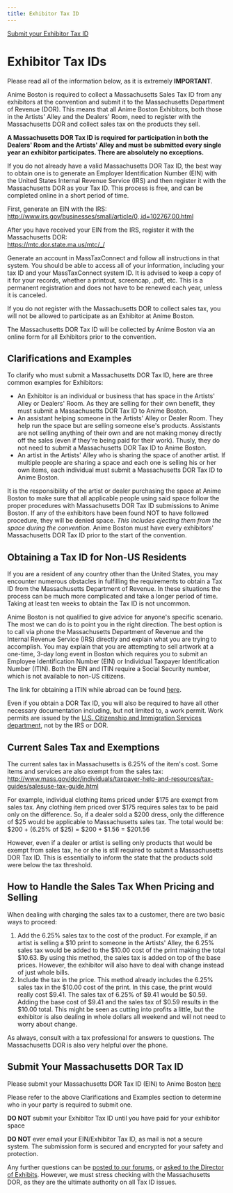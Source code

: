 ```yaml
---
title: Exhibitor Tax ID
---
```

<div class="menu-secondary col-sm-3 float-right">
  <a href="/AB-Site-Redesign/applications/taxid/exhibitor_tax_id_form.html" class="btn btn-secondary">
    Submit your Exhibitor Tax ID
  </a>
</div>

# Exhibitor Tax IDs

<span class="text-danger">Please read all of the information below, as it is extremely **IMPORTANT**.</span>

Anime Boston is required to collect a Massachusetts Sales Tax ID from any exhibitors at the convention and submit it to the Massachusetts Department of Revenue (DOR). This means that all Anime Boston Exhibitors, both those in the Artists' Alley and the Dealers' Room, need to register with the Massachusetts DOR and collect sales tax on the products they sell.

**A Massachusetts DOR Tax ID is required for participation in both the Dealers' Room and the Artists' Alley and must be submitted every single year an exhibitor participates. There are absolutely no exceptions.**

If you do not already have a valid Massachusetts DOR Tax ID, the best way to obtain one is to generate an Employer Identification Number (EIN) with the United States Internal Revenue Service (IRS) and then register it with the Massachusetts DOR as your Tax ID. This process is free, and can be completed online in a short period of time.

First, generate an EIN with the IRS:  
<a href="http://www.irs.gov/businesses/small/article/0,,id=102767,00.html" target="\_blank">http://www.irs.gov/businesses/small/article/0,,id=102767,00.html</a>

After you have received your EIN from the IRS, register it with the Massachusetts DOR:  
<a href="https://mtc.dor.state.ma.us/mtc/_/" target="\_blank">https://mtc.dor.state.ma.us/mtc/_/</a>

Generate an account in MassTaxConnect and follow all instructions in that system. You should be able to access all of your information, including your tax ID and your MassTaxConnect system ID. It is advised to keep a copy of it for your records, whether a printout, screencap, .pdf, etc. This is a permanent registration and does not have to be renewed each year, unless it is canceled.

If you do not register with the Massachusetts DOR to collect sales tax, you will not be allowed to participate as an Exhibitor at Anime Boston.

The Massachusetts DOR Tax ID will be collected by Anime Boston via an online form for all Exhibitors prior to the convention.

## Clarifications and Examples

To clarify who must submit a Massachusetts DOR Tax ID, here are three common examples for Exhibitors:
* An Exhibitor is an individual or business that has space in the Artists' Alley or Dealers' Room. As they are selling for their own benefit, they must submit a Massachusetts DOR Tax ID to Anime Boston.
* An assistant helping someone in the Artists' Alley or Dealer Room. They help run the space but are selling someone else's products. Assistants are not selling anything of their own and are not making money directly off the sales (even if they're being paid for their work). Thusly, they do not need to submit a Massachusetts DOR Tax ID to Anime Boston.
* An artist in the Artists' Alley who is sharing the space of another artist. If multiple people are sharing a space and each one is selling his or her own items, each individual must submit a Massachusetts DOR Tax ID to Anime Boston.

It is the responsibility of the artist or dealer purchasing the space at Anime Boston to make sure that all applicable people using said space follow the proper procedures with Massachusetts DOR Tax ID submissions to Anime Boston. If any of the exhibitors have been found NOT to have followed procedure, they will be denied space. <em>This includes ejecting them from the space during the convention.</em> Anime Boston must have every exhibitors' Massachusetts DOR Tax ID prior to the start of the convention.

## Obtaining a Tax ID for Non-US Residents

If you are a resident of any country other than the United States, you may encounter numerous obstacles in fulfilling the requirements to obtain a Tax ID from the Massachusetts Department of Revenue. In these situations the process can be much more complicated and take a longer period of time. Taking at least ten weeks to obtain the Tax ID is not uncommon.

Anime Boston is not qualified to give advice for anyone's specific scenario. The most we can do is to point you in the right direction. The best option is to call via phone the Massachusetts Department of Revenue and the Internal Revenue Service (IRS) directly and explain what you are trying to accomplish. You may explain that you are attempting to sell artwork at a one-time, 3-day long event in Boston which requires you to submit an Employee Identification Number (EIN) or Individual Taxpayer Identification Number (ITIN). Both the EIN and ITIN require a Social Security number, which is not available to non-US citizens.

The link for obtaining a ITIN while abroad can be found <a href="http://www.irs.gov/Individuals/International-Taxpayers/Obtaining-an-ITIN-from-Abroad" target="\_blank">here</a>.

Even if you obtain a DOR Tax ID, you will also be required to have all other necessary documentation including, but not limited to, a work permit. Work permits are issued by the <a href="http://www.uscis.gov/working-united-states/working-us" target="\_blank">U.S. Citizenship and Immigration Services department</a>, not by the IRS or DOR.

## Current Sales Tax and Exemptions

The current sales tax in Massachusetts is 6.25% of the item's cost. Some items and services are also exempt from the sales tax:  
<a href="http://www.mass.gov/dor/individuals/taxpayer-help-and-resources/tax-guides/salesuse-tax-guide.html" target="\_blank">http://www.mass.gov/dor/individuals/taxpayer-help-and-resources/tax-guides/salesuse-tax-guide.html</a>

For example, individual clothing items priced under $175 are exempt from sales tax. Any clothing item priced over $175 requires sales tax to be paid only on the difference. So, if a dealer sold a $200 dress, only the difference of $25 would be applicable to Massachusetts sales tax. The total would be:  
$200 + (6.25% of $25) = $200 + $1.56 = $201.56

However, even if a dealer or artist is selling only products that would be exempt from sales tax, he or she is still required to submit a Massachusetts DOR Tax ID. This is essentially to inform the state that the products sold were below the tax threshold.

## How to Handle the Sales Tax When Pricing and Selling

When dealing with charging the sales tax to a customer, there are two basic ways to proceed:
1. Add the 6.25% sales tax to the cost of the product. For example, if an artist is selling a $10 print to someone in the Artists' Alley, the 6.25% sales tax would be added to the $10.00 cost of the print making the total $10.63. By using this method, the sales tax is added on top of the base prices. However, the exhibitor will also have to deal with change instead of just whole bills.
2. Include the tax in the price. This method already includes the 6.25% sales tax in the $10.00 cost of the print. In this case, the print would really cost $9.41. The sales tax of 6.25% of $9.41 would be $0.59. Adding the base cost of $9.41 and the sales tax of $0.59 results in the $10.00 total. This might be seen as cutting into profits a little, but the exhibitor is also dealing in whole dollars all weekend and will not need to worry about change.

As always, consult with a tax professional for answers to questions. The Massachusetts DOR is also very helpful over the phone.

## Submit Your Massachusetts DOR Tax ID

Please submit your Massachusetts DOR Tax ID (EIN) to Anime Boston [here](/AB-Site-Redesign/applications/taxid/exhibitor_tax_id_form.html)

Please refer to the above Clarifications and Examples section to determine who in your party is required to submit one.

**DO NOT** submit your Exhibitor Tax ID until you have paid for your exhibitor space

**DO NOT** ever email your EIN/Exhibitor Tax ID, as mail is not a secure system. The submission form is secured and encrypted for your safety and protection.

Any further questions can be [posted to our forums](https://forums.animeboston.com), or [asked to the Director of Exhibits](/coninfo/contact/6). However, we must stress checking with the Massachusetts DOR, as they are the ultimate authority on all Tax ID issues.
